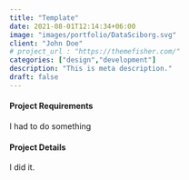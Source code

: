 ```yaml
---
title: "Template"
date: 2021-08-01T12:14:34+06:00
image: "images/portfolio/DataSciborg.svg"
client: "John Doe"
# project_url : "https://themefisher.com/"
categories: ["design","development"]
description: "This is meta description."
draft: false
---
```


#### Project Requirements

I had to do something


#### Project Details

I did it.
